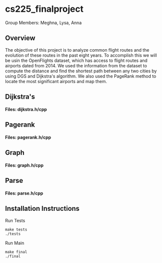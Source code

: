 # cs225_finalproject
Group Members: Meghna, Lysa, Anna

## Overview
The objective of this project is to analyze common flight routes and the evolution of these routes in the past eight years. To accomplish this we will be usin the OpenFlights dataset, which has access to flight routes and airports dated from 2014. We used the information from the dataset to compute the distance and find the shortest path between any two cities by using DGS and Dijkstra's algorithm. We also used the PageRank method to locate the most significant airports and map them.

## Dijkstra's
#### Files: dijkstra.h/cpp

## Pagerank
#### Files: pagerank.h/cpp

## Graph
#### Files: graph.h/cpp

## Parse
#### Files: parse.h/cpp

## Installation Instructions
Run Tests
```
make tests
./tests
```

Run Main
```
make final
./final
```
